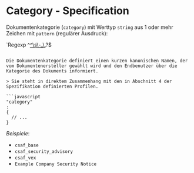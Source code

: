 # Category - Specification

Dokumentenkategorie (`category`) mit Werttyp `string` aus 1 oder mehr Zeichen mit `pattern` (regulärer Ausdruck):

`Regexp
^[^\\s\\-_\\.](.*[^\\s\\-_\\.])?$
```

Die Dokumentenkategorie definiert einen kurzen kanonischen Namen, der vom Dokumentenersteller gewählt wird und den Endbenutzer über die Kategorie des Dokuments informiert.

> Sie steht in direktem Zusammenhang mit den in Abschnitt 4 der Spezifikation definierten Profilen.

```javascript
"category"
:
{
  // ...
}
```

*Beispiele*:

* `csaf_base`
* `csaf_security_advisory`
* `csaf_vex`
* `Example Company Security Notice`